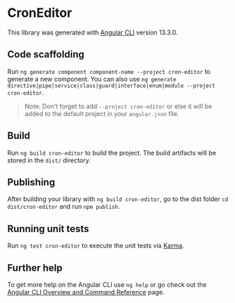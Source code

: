 # CronEditor

This library was generated with [Angular CLI](https://github.com/angular/angular-cli) version 13.3.0.

## Code scaffolding

Run `ng generate component component-name --project cron-editor` to generate a new component. You can also use `ng generate directive|pipe|service|class|guard|interface|enum|module --project cron-editor`.
> Note: Don't forget to add `--project cron-editor` or else it will be added to the default project in your `angular.json` file. 

## Build

Run `ng build cron-editor` to build the project. The build artifacts will be stored in the `dist/` directory.

## Publishing

After building your library with `ng build cron-editor`, go to the dist folder `cd dist/cron-editor` and run `npm publish`.

## Running unit tests

Run `ng test cron-editor` to execute the unit tests via [Karma](https://karma-runner.github.io).

## Further help

To get more help on the Angular CLI use `ng help` or go check out the [Angular CLI Overview and Command Reference](https://angular.io/cli) page.
